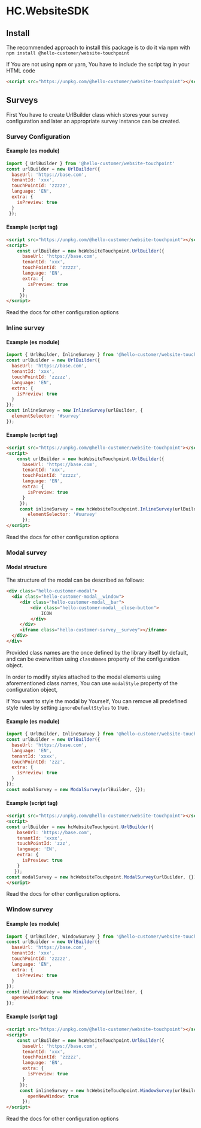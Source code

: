# HC.WebsiteSDK
## Install
The recommended approach to install this package is to do it via npm with
```npm install @hello-customer/website-touchpoint```

If You are not using npm or yarn, You have to include the script tag in your HTML code
```html
<script src="https://unpkg.com/@hello-customer/website-touchpoint"></script>
```
## Surveys
First You have to create UrlBuilder class which stores your survey configuration and later an appropriate survey instance can be created.
### Survey Configuration
#### Example (es module)
```js
import { UrlBuilder } from '@hello-customer/website-touchpoint'
const urlBuilder = new UrlBuilder({
  baseUrl: 'https://base.com',
  tenantId: 'xxx',
  touchPointId: 'zzzzz',
  language: 'EN',
  extra: {
    isPreview: true
  }
 });
  ```


#### Example (script tag)
```html
<script src="https://unpkg.com/@hello-customer/website-touchpoint"></script>
<script>
    const urlBuilder = new hcWebsiteTouchpoint.UrlBuilder({
      baseUrl: 'https://base.com',
      tenantId: 'xxx',
      touchPointId: 'zzzzz',
      language: 'EN',
      extra: {
        isPreview: true
      }
     });
</script>
  ```
Read the docs for other configuration options
### Inline survey
  #### Example (es module)
  ```js
  import { UrlBuilder, InlineSurvey } from '@hello-customer/website-touchpoint'
  const urlBuilder = new UrlBuilder({
    baseUrl: 'https://base.com',
    tenantId: 'xxx',
    touchPointId: 'zzzzz',
    language: 'EN',
    extra: {
      isPreview: true
    }
  });
  const inlineSurvey = new InlineSurvey(urlBuilder, {
    elementSelector: '#survey'
  });
  ```
 
 
#### Example (script tag)
```html
<script src="https://unpkg.com/@hello-customer/website-touchpoint"></script>
<script>
    const urlBuilder = new hcWebsiteTouchpoint.UrlBuilder({
      baseUrl: 'https://base.com',
      tenantId: 'xxx',
      touchPointId: 'zzzzz',
      language: 'EN',
      extra: {
        isPreview: true
      }
     });
     const inlineSurvey = new hcWebsiteTouchpoint.InlineSurvey(urlBuilder, {
        elementSelector: '#survey'
      });
</script>
  ```
Read the docs for other configuration options

### Modal survey
  #### Modal structure
 
  The structure of the modal can be described as follows:
  ```html
  <div class="hello-customer-modal">
    <div class="hello-customer-modal__window">
       <div class="hello-customer-modal__bar">
           <div class="hello-customer-modal__close-button">
               ICON
           </div>
       </div>
       <iframe class="hello-customer-survey__survey"></iframe>
    </div>
  </div>
  ```
  Provided class names are the once defined by the library itself by default,
  and can be overwritten using ```classNames``` property of the configuration object.
 
  In order to modify styles attached to the modal elements using aforementioned class names,
  You can use ```modalStyle``` property of the configuration object,
  
  If You want to style the modal by Yourself, You can remove all predefined style rules by setting ```ignoreDefaultStyles``` to true.
  #### Example (es module)
  ```js
  import { UrlBuilder, InlineSurvey } from '@hello-customer/website-touchpoint'
  const urlBuilder = new UrlBuilder({
    baseUrl: 'https://base.com',
    language: 'EN',
    tenantId: 'xxxx',
    touchPointId: 'zzz',
    extra: {
      isPreview: true
    }
  });
  const modalSurvey = new ModalSurvey(urlBuilder, {});
  ```
  #### Example (script tag)
  ```html
  <script src="https://unpkg.com/@hello-customer/website-touchpoint"></script>
  <script>
  const urlBuilder = new hcWebsiteTouchpoint.UrlBuilder({
      baseUrl: 'https://base.com',
      tenantId: 'xxxx',
      touchPointId: 'zzz',
      language: 'EN',
      extra: {
        isPreview: true
      }
     });
  const modalSurvey = new hcWebsiteTouchpoint.ModalSurvey(urlBuilder, {});
  </script>
  ```
Read the docs for other configuration options.

### Window survey
  #### Example (es module)
  ```js
  import { UrlBuilder, WindowSurvey } from '@hello-customer/website-touchpoint'
  const urlBuilder = new UrlBuilder({
    baseUrl: 'https://base.com',
    tenantId: 'xxx',
    touchPointId: 'zzzzz',
    language: 'EN',
    extra: {
      isPreview: true
    }
  });
  const inlineSurvey = new WindowSurvey(urlBuilder, {
    openNewWindow: true
  });
  ```
 
 
#### Example (script tag)
```html
<script src="https://unpkg.com/@hello-customer/website-touchpoint"></script>
<script>
    const urlBuilder = new hcWebsiteTouchpoint.UrlBuilder({
      baseUrl: 'https://base.com',
      tenantId: 'xxx',
      touchPointId: 'zzzzz',
      language: 'EN',
      extra: {
        isPreview: true
      }
     });
     const inlineSurvey = new hcWebsiteTouchpoint.WindowSurvey(urlBuilder, {
        openNewWindow: true
      });
</script>
  ```
Read the docs for other configuration options
